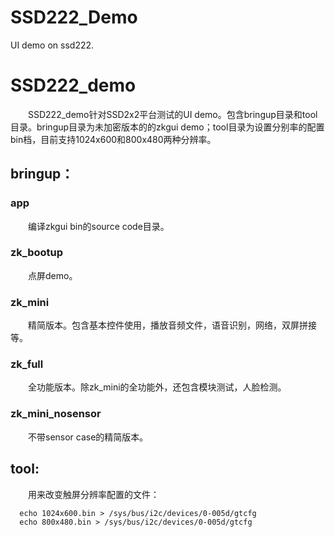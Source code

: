# SSD222_Demo
UI demo on ssd222.

# SSD222_demo

<p style="text-indent:2em">SSD222_demo针对SSD2x2平台测试的UI demo。包含bringup目录和tool目录。bringup目录为未加密版本的的zkgui demo；tool目录为设置分别率的配置bin档，目前支持1024x600和800x480两种分辨率。</p>

## bringup：

### app
<p style="text-indent:2em">编译zkgui bin的source code目录。</p>

### zk_bootup
<p style="text-indent:2em">点屏demo。</p>

### zk_mini
<p style="text-indent:2em">精简版本。包含基本控件使用，播放音频文件，语音识别，网络，双屏拼接等。</p>

### zk_full
<p style="text-indent:2em">全功能版本。除zk_mini的全功能外，还包含模块测试，人脸检测。</p>

### zk_mini_nosensor
<p style="text-indent:2em">不带sensor case的精简版本。</p>

## tool:  
<p style="text-indent:2em">用来改变触屏分辨率配置的文件：</p>

```
  echo 1024x600.bin > /sys/bus/i2c/devices/0-005d/gtcfg
  echo 800x480.bin > /sys/bus/i2c/devices/0-005d/gtcfg
```
          